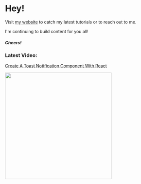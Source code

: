 # Hey!

Visit [my website](https://portexe.com) to catch my latest tutorials or to reach out to me.

I'm continuing to build content for you all!

##### Cheers!

### Latest Video:

<a href="https://youtu.be/cOGaK7OGiPo">Create A Toast Notification Component With React</a>

<a href="https://youtu.be/cOGaK7OGiPo">
  <img src="https://img.youtube.com/vi/cOGaK7OGiPo/maxresdefault.jpg" width="350" />
 </a>
